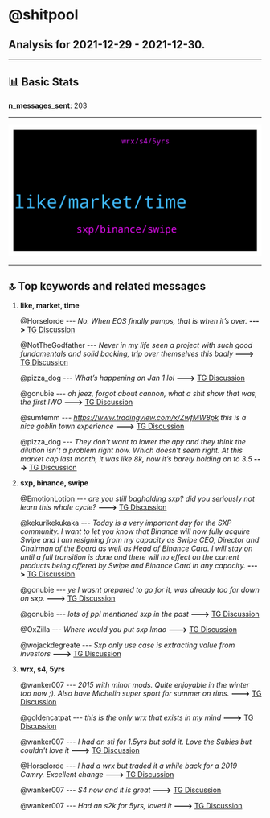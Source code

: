 # **@shitpool**
 ## Analysis for **2021-12-29** - **2021-12-30**.

---

## 📊 **Basic Stats**

**n_messages_sent**: 203

---
![wordcloud](shitpool_1Days_wordcloud.png)

---


## 🔝 **Top keywords and related messages**

1. **like, market, time**

    @Horselorde --- *No. When EOS finally pumps, that is when it’s over.* **--->** [TG Discussion](https://t.me/shitpool/712335)

    @NotTheGodfather --- *Never in my life seen a project with such good fundamentals and solid backing, trip over themselves this badly* **--->** [TG Discussion](https://t.me/shitpool/712676)

    @pizza_dog --- *What’s happening on Jan 1 lol* **--->** [TG Discussion](https://t.me/shitpool/712440)

    @gonubie --- *oh jeez, forgot about cannon, what a shit show that was, the first IWO* **--->** [TG Discussion](https://t.me/shitpool/712694)

    @sumtemm --- *https://www.tradingview.com/x/ZwfMW8pk this is a nice goblin town experience* **--->** [TG Discussion](https://t.me/shitpool/712731)

    @pizza_dog --- *They don’t want to lower the apy and they think the dilution isn’t a problem right now. Which doesn’t seem right. At this market cap last month, it was like 8k, now it’s barely holding on to 3.5* **--->** [TG Discussion](https://t.me/shitpool/712548)

2. **sxp, binance, swipe**

    @EmotionLotion --- *are you still bagholding sxp? did you seriously not learn this whole cycle?* **--->** [TG Discussion](https://t.me/shitpool/712806)

    @kekurikekukaka --- *Today is a very important day for the SXP community. I want to let you know that Binance will now fully acquire Swipe and I am resigning from my capacity as Swipe CEO, Director and Chairman of the Board as well as Head of Binance Card.   I will stay on until a full transition is done and there will no effect on the current products being offered by Swipe and Binance Card in any capacity.* **--->** [TG Discussion](https://t.me/shitpool/712795)

    @gonubie --- *ye I wasnt prepared to go for it, was already too far down on sxp.* **--->** [TG Discussion](https://t.me/shitpool/712699)

    @gonubie --- *lots of ppl mentioned sxp in the past* **--->** [TG Discussion](https://t.me/shitpool/712658)

    @OxZilla --- *Where would you put sxp lmao* **--->** [TG Discussion](https://t.me/shitpool/712662)

    @wojackdegreate --- *Sxp only use case is extracting value from investors* **--->** [TG Discussion](https://t.me/shitpool/712672)

3. **wrx, s4, 5yrs**

    @wanker007 --- *2015 with minor mods. Quite enjoyable in the winter too now ;).  Also have Michelin super sport for summer on rims.* **--->** [TG Discussion](https://t.me/shitpool/712451)

    @goldencatpat --- *this is the only wrx that exists in my mind* **--->** [TG Discussion](https://t.me/shitpool/712437)

    @wanker007 --- *I had an sti for 1.5yrs but sold it. Love the Subies but couldn't love it* **--->** [TG Discussion](https://t.me/shitpool/712430)

    @Horselorde --- *I had a wrx but traded it a while back for a 2019 Camry. Excellent change* **--->** [TG Discussion](https://t.me/shitpool/712435)

    @wanker007 --- *S4 now and it is great* **--->** [TG Discussion](https://t.me/shitpool/712423)

    @wanker007 --- *Had an s2k for 5yrs, loved it* **--->** [TG Discussion](https://t.me/shitpool/712421)

